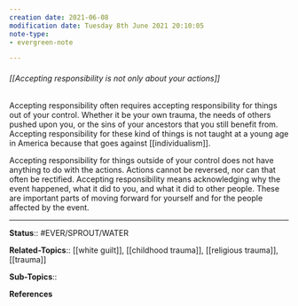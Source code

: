 ```yaml
---
creation date: 2021-06-08
modification date: Tuesday 8th June 2021 20:10:05
note-type: 
- evergreen-note

---
```


###### [[Accepting responsibility is not only about your actions]]

Accepting responsibility often requires accepting responsibility for things out of your control. Whether it be your own trauma, the needs of others pushed upon you, or the sins of your ancestors that you still benefit from. Accepting responsibility for these kind of things is not taught at a young age in America because that goes against [[individualism]].

Accepting responsibility for things outside of your control does not have anything to do with the actions. Actions cannot be reversed, nor can that often be rectified. Accepting responsibility means acknowledging why the event happened, what it did to you, and what it did to other people. These are important parts of moving forward for yourself and for the people affected by the event.

---

**Status**:: #EVER/SPROUT/WATER  

**Related-Topics**:: [[white guilt]], [[childhood trauma]], [[religious trauma]], [[trauma]]
	
**Sub-Topics**::
	
**References**
